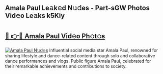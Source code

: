 ## Amala Paul Le𝚊k𝚎d N𝚞𝚍es - Part-sGW Photos Vid𝚎o Le𝚊ks k5Kiy

# <h2><a href="http://fbczyrc.evod.top/?m=Amala+Paul">🔗 👉🔴 Amala Paul Vid𝚎o Ph𝚘t𝚘s</a></h2>

[![Amala Paul N𝚞d𝚎s](https://i.imgur.com/8V9OHl7.gif)](http://fbczyrc.evod.top/?m=Amala+Paul)
Influential social media star Amala Paul, renowned for sharing lifestyle and dance-related content through solo and collaborative dance performances and vlogs. Public figure Amala Paul, celebrated for their remarkable achievements and contributions to society. 
